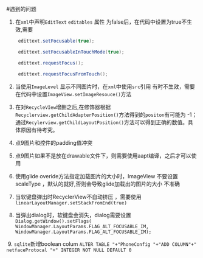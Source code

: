#遇到的问题 

1. 在`xml`中声明`EditText` `editables` 属性 为false后，在代码中设置为true不生效,需要

   ``` java
    edittext.setFocusable(true);
   
    edittext.setFocusableInTouchMode(true);
   
    edittext.requestFocus();
   
    edittext.requestFocusFromTouch();
   
   ```

2. 当使用`ImageLevel` 显示不同图片时，在`xml`中使用`src`引用 有时不生效，需要在代码中设置`ImageView.setImageResouce()`方法

3. 在对`RecycleVIew`增删之后,在修饰器根据     ` Recyclerview.getChildAdapterPosition()`方法得到的`positon`有可能为 -1；通过`Recylerview.getChildLayoutPosition()`方法可以得到正确的数值。具体原因有待考究。

4. 点9图片和控件的padding值冲突

5. 点9图片如果不是放在drawable文件下，则需要使用aapt编译，之后才可以使用

6. 使用glide overide方法指定加载图片的大小时，ImageView 不要设置scaleType ，默认的就好,否则会导致glide加载出的图片的大小 不准确 

7. 当软键盘弹出时RecyclerView不自动挤压 ，需要使用`linearLayoutManager.setStackFromEnd(true)`

8. 当弹出dialog时，软键盘会消失，dialog需要设置`Dialog.getWindow().setFlags(        WindowManager.LayoutParams.FLAG_ALT_FOCUSABLE_IM,        WindowManager.LayoutParams.FLAG_ALT_FOCUSABLE_IM);`

     

​    9. `sqlite`新增boolean colum `ALTER TABLE "+"PhoneConfig "+"ADD COLUMN"+" netfaceProtocal "+" INTEGER NOT NULL DEFAULT 0 `

